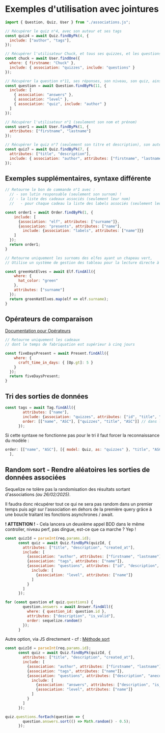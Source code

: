 # Exemples d'utilisation avec jointures

```js
import { Question, Quiz, User } from "./associations.js";

// Récupérer le quiz n°4, avec son auteur et ses tags
const quiz4 = await Quiz.findByPk(4, {
  include: ["author", "tags"],
});

// Récupérer l'utilisateur Chuck, et tous ses quizzes, et les questions de chaque quiz
const chuck = await User.findOne({
  where: { firstname: "Chuck" },
  include: { association: "quizzes", include: "questions" }
});

// Récupérer la question n°11, ses réponses, son niveau, son quiz, ainsi que l'auteur du quiz
const question = await Question.findByPk(11, {
  include: [
    { association: "answers" },
    { association: "level" },
    { association: "quiz", include: "author" }
  ]
});

// Récupérer l'utilisateur n°1 (seulement son nom et prénom)
const user1 = await User.findByPk(1, {
  attributes: ["firstname", "lastname"]
});

// Récupérer le quiz n°7 (seulement son titre et description), son auteur (seulement le nom et prénom de l'auteur)
const quiz7 = await Quiz.findByPk(7, {
  attributes: ["title", "description"],
  include: { association: "author", attributes: ["firstname", "lastname"] }
});
```

## Exemples supplémentaires, syntaxe différente

```js
// Retourne le bon de commande n°1 avec : 
  // - son lutin responsable (seulement son surnom) !
  // - la liste des cadeaux associés (seulement leur nom)
  //   - pour chaque cadeau la liste des labels associés (seulement leurs noms)

const order1 = await Order.findByPk(1, {
    include: [
      {association: "elf", attributes: ["surname"]},
      {association: "presents", attributes: ["name"], 
        include: {association: "labels", attributes: ["name"]}}
    ]
  });
  return order1;
}

// Retourne uniquement les surnoms des elfes ayant un chapeau vert,
// Utilise un système de gestion des tableau pour la lecture directe à la place d'un tableau d'objet

const greenHatElves = await Elf.findAll({
    where: {
      hat_color: "green"
    },
    attributes: ["surname"]
  });
  return greenHatElves.map(elf => elf.surname);
}
```
## Opérateurs de comparaison

[Documentation pour Opérateurs](https://sequelize.org/docs/v6/core-concepts/model-querying-basics/#operators)

```js
// Retourne uniquement les cadeaux
// dont le temps de fabriquation est supérieur à cinq jours

const fiveDaysPresent = await Present.findAll({
    where: {
      craft_time_in_days: { [Op.gt]: 5 }
    }
  });
  return fiveDaysPresent;
}
```

## Tri des sorties de données

```js
const tags = await Tag.findAll({
        attributes: ["name"],
        include: {association: "quizzes", attributes: ["id", "title", "description"]},
        order: [["name", "ASC"], ["quizzes", "title", "ASC"]] // dans l'ordre, le tri pour les tag, ensuite l'appel de la table associée via son alias directement et le système de tri souhaité
      });
```

Si cette syntaxe ne fonctionne pas pour le tri il faut forcer la reconnaissance du modèle :
```js
order: [["name", "ASC"], [{ model: Quiz, as: "quizzes" }, "title", "ASC"] 
  ],
```

## Random sort - Rendre aléatoires les sorties de données associées

Sequelize ne tolère pas la randomisation des résultats sortant d'associations *(au 26/02/2025)*.

Il faudra donc récupérer tout ce qui ne sera pas random dans un premier temps puis agir sur l'association en dehors de la première query grâce à une boucle traitant les fonctions asynchrones / await.

**! ATTENTION !** - Cela lancera un deuxième appel BDD dans le même controller, niveau perf, pas dingue, est-ce que ca marche ? Yep !
```js
const quizId = parseInt(req.params.id);
      const quiz = await Quiz.findByPk(quizId, {
        attributes: ["title", "description", "created_at"],
        include: [
          {association: "author", attributes: ["firstname", "lastname"]},
          {association: "tags", attributes: ["name"]},
          {association: "questions", attributes: ["id", "description", "anecdote", "wiki"],
            include: [
              {association: "level", attributes: ["name"]}
            ]
          }
        ]
      });

for (const question of quiz.questions) {
        question.answers = await Answer.findAll({
          where: { question_id: question.id },
          attributes: ["description", "is_valid"],
          order: sequelize.random()
        });
      }
```

Autre option, via JS directement - cf : [Méthode sort](https://github.com/BaptisteLize/CheatSheet_BaptisteLize/blob/df223f9744205c23a472affe53eba17de0abbc70/objets-methodes/sort.md)

```js
const quizId = parseInt(req.params.id);
      const quiz = await Quiz.findByPk(quizId, {
        attributes: ["title", "description", "created_at"],
        include: [
          {association: "author", attributes: ["firstname", "lastname"]},
          {association: "tags", attributes: ["name"]},
          {association: "questions", attributes: ["description", "anecdote", "wiki"],
            include: [
              {association: "answers", attributes: ["description", "is_valid"]},
              {association: "level", attributes: ["name"]}
            ]
          }
        ]
      });

quiz.questions.forEach(question => {
        question.answers.sort(() => Math.random() - 0.5);
      });
```
